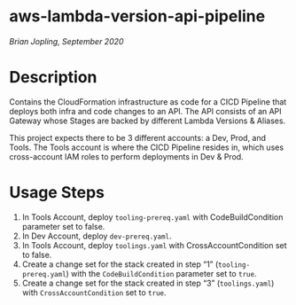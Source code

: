 # aws-lambda-version-api-pipeline

###### Brian Jopling, September 2020

# Description

Contains the CloudFormation infrastructure as code for a CICD Pipeline that deploys both infra and code changes to an API. The API consists of an API Gateway whose Stages are backed by different Lambda Versions & Aliases. 

This project expects there to be 3 different accounts: a Dev, Prod, and Tools. The Tools account is where the CICD Pipeline resides in, which uses cross-account IAM roles to perform deployments in Dev & Prod.

# Usage Steps

1. In Tools Account, deploy `tooling-prereq.yaml` with CodeBuildCondition parameter set to false.
2. In Dev Account, deploy `dev-prereq.yaml`.
3. In Tools Account, deploy `toolings.yaml` with CrossAccountCondition set to false.
4. Create a change set for the stack created in step “1” (`tooling-prereq.yaml`) with the `CodeBuildCondition` parameter set to `true`.
5. Create a change set for the stack created in step “3” (`toolings.yaml`) with `CrossAccountCondition` set to `true`.
